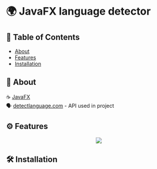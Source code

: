 # 🌍 JavaFX language detector
## 📑 Table of Contents
- [About](#-about)
- [Features](#-features)
- [Installation](#-installation)


## 🚀 About
☕ [JavaFX](https://openjfx.io/)  
🗣️ [detectlanguage.com](https://detectlanguage.com/documentation) - API used in project
## ⚙ Features
<p align="center">
      <img src="https://github.com/user-attachments/assets/ab17c34b-1be0-4ef0-8e48-16649219f73c" />
    </p>

## 🛠 Installation
